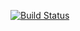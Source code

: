 [![Build Status](https://travis-ci.org/ts123/HelloWorldCocoa.png?branch=2013-12-05-9a31bf9)](https://travis-ci.org/ts123/HelloWorldCocoa)
